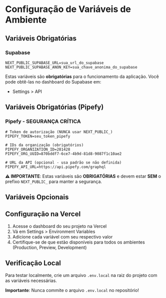 # Configuração de Variáveis de Ambiente

## Variáveis Obrigatórias

### Supabase
```env
NEXT_PUBLIC_SUPABASE_URL=sua_url_do_supabase
NEXT_PUBLIC_SUPABASE_ANON_KEY=sua_chave_anonima_do_supabase
```

Estas variáveis são **obrigatórias** para o funcionamento da aplicação. Você pode obtê-las no dashboard do Supabase em:
- Settings > API

## Variáveis Obrigatórias (Pipefy)

### Pipefy - SEGURANÇA CRÍTICA
```env
# Token de autorização (NUNCA usar NEXT_PUBLIC_)
PIPEFY_TOKEN=seu_token_pipefy

# IDs da organização (obrigatórios)
PIPEFY_ORGANIZATION_ID=281428
PIPEFY_ORG_UUID=870bddf7-6ce7-4b9d-81d8-9087f1c10ae2

# URL da API (opcional - usa padrão se não definida)
PIPEFY_API_URL=https://api.pipefy.com/graphql
```

**⚠️ IMPORTANTE**: Estas variáveis são **OBRIGATÓRIAS** e devem estar **SEM** o prefixo `NEXT_PUBLIC_` para manter a segurança.

## Variáveis Opcionais

## Configuração na Vercel

1. Acesse o dashboard do seu projeto na Vercel
2. Vá em Settings > Environment Variables
3. Adicione cada variável com seu respectivo valor
4. Certifique-se de que estão disponíveis para todos os ambientes (Production, Preview, Development)

## Verificação Local

Para testar localmente, crie um arquivo `.env.local` na raiz do projeto com as variáveis necessárias.

**Importante**: Nunca commite o arquivo `.env.local` no repositório!